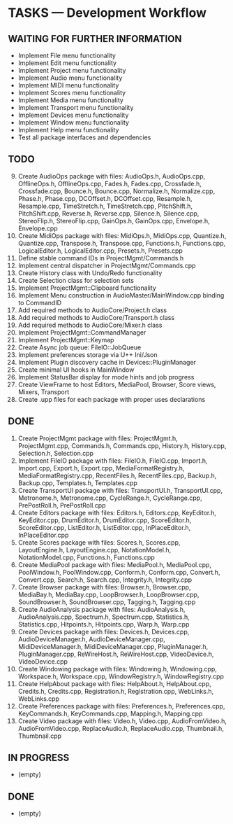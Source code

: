 # TASKS — Development Workflow

## WAITING FOR FURTHER INFORMATION
- Implement File menu functionality
- Implement Edit menu functionality
- Implement Project menu functionality
- Implement Audio menu functionality
- Implement MIDI menu functionality
- Implement Scores menu functionality
- Implement Media menu functionality
- Implement Transport menu functionality
- Implement Devices menu functionality
- Implement Window menu functionality
- Implement Help menu functionality
- Test all package interfaces and dependencies

## TODO

9. Create AudioOps package with files: AudioOps.h, AudioOps.cpp, OfflineOps.h, OfflineOps.cpp, Fades.h, Fades.cpp, Crossfade.h, Crossfade.cpp, Bounce.h, Bounce.cpp, Normalize.h, Normalize.cpp, Phase.h, Phase.cpp, DCOffset.h, DCOffset.cpp, Resample.h, Resample.cpp, TimeStretch.h, TimeStretch.cpp, PitchShift.h, PitchShift.cpp, Reverse.h, Reverse.cpp, Silence.h, Silence.cpp, StereoFlip.h, StereoFlip.cpp, GainOps.h, GainOps.cpp, Envelope.h, Envelope.cpp
10. Create MidiOps package with files: MidiOps.h, MidiOps.cpp, Quantize.h, Quantize.cpp, Transpose.h, Transpose.cpp, Functions.h, Functions.cpp, LogicalEditor.h, LogicalEditor.cpp, Presets.h, Presets.cpp
16. Define stable command IDs in ProjectMgmt/Commands.h
17. Implement central dispatcher in ProjectMgmt/Commands.cpp
18. Create History class with Undo/Redo functionality
19. Create Selection class for selection sets
20. Implement ProjectMgmt::Clipboard functionality
21. Implement Menu construction in AudioMaster/MainWindow.cpp binding to CommandID
22. Add required methods to AudioCore/Project.h class
23. Add required methods to AudioCore/Transport.h class
24. Add required methods to AudioCore/Mixer.h class
25. Implement ProjectMgmt::CommandManager
26. Implement ProjectMgmt::Keymap
27. Create Async job queue: FileIO::JobQueue
28. Implement preferences storage via U++ Ini/Json
29. Implement Plugin discovery cache in Devices::PluginManager
30. Create minimal UI hooks in MainWindow
31. Implement StatusBar display for mode hints and job progress
32. Create ViewFrame to host Editors, MediaPool, Browser, Score views, Mixers, Transport
33. Create .upp files for each package with proper uses declarations

## DONE

1. Create ProjectMgmt package with files: ProjectMgmt.h, ProjectMgmt.cpp, Commands.h, Commands.cpp, History.h, History.cpp, Selection.h, Selection.cpp
2. Implement FileIO package with files: FileIO.h, FileIO.cpp, Import.h, Import.cpp, Export.h, Export.cpp, MediaFormatRegistry.h, MediaFormatRegistry.cpp, RecentFiles.h, RecentFiles.cpp, Backup.h, Backup.cpp, Templates.h, Templates.cpp
3. Create TransportUI package with files: TransportUI.h, TransportUI.cpp, Metronome.h, Metronome.cpp, CycleRange.h, CycleRange.cpp, PrePostRoll.h, PrePostRoll.cpp
4. Create Editors package with files: Editors.h, Editors.cpp, KeyEditor.h, KeyEditor.cpp, DrumEditor.h, DrumEditor.cpp, ScoreEditor.h, ScoreEditor.cpp, ListEditor.h, ListEditor.cpp, InPlaceEditor.h, InPlaceEditor.cpp
5. Create Scores package with files: Scores.h, Scores.cpp, LayoutEngine.h, LayoutEngine.cpp, NotationModel.h, NotationModel.cpp, Functions.h, Functions.cpp
6. Create MediaPool package with files: MediaPool.h, MediaPool.cpp, PoolWindow.h, PoolWindow.cpp, Conform.h, Conform.cpp, Convert.h, Convert.cpp, Search.h, Search.cpp, Integrity.h, Integrity.cpp
7. Create Browser package with files: Browser.h, Browser.cpp, MediaBay.h, MediaBay.cpp, LoopBrowser.h, LoopBrowser.cpp, SoundBrowser.h, SoundBrowser.cpp, Tagging.h, Tagging.cpp
8. Create AudioAnalysis package with files: AudioAnalysis.h, AudioAnalysis.cpp, Spectrum.h, Spectrum.cpp, Statistics.h, Statistics.cpp, Hitpoints.h, Hitpoints.cpp, Warp.h, Warp.cpp
11. Create Devices package with files: Devices.h, Devices.cpp, AudioDeviceManager.h, AudioDeviceManager.cpp, MidiDeviceManager.h, MidiDeviceManager.cpp, PluginManager.h, PluginManager.cpp, ReWireHost.h, ReWireHost.cpp, VideoDevice.h, VideoDevice.cpp
12. Create Windowing package with files: Windowing.h, Windowing.cpp, Workspace.h, Workspace.cpp, WindowRegistry.h, WindowRegistry.cpp
13. Create HelpAbout package with files: HelpAbout.h, HelpAbout.cpp, Credits.h, Credits.cpp, Registration.h, Registration.cpp, WebLinks.h, WebLinks.cpp
14. Create Preferences package with files: Preferences.h, Preferences.cpp, KeyCommands.h, KeyCommands.cpp, Mapping.h, Mapping.cpp
15. Create Video package with files: Video.h, Video.cpp, AudioFromVideo.h, AudioFromVideo.cpp, ReplaceAudio.h, ReplaceAudio.cpp, Thumbnail.h, Thumbnail.cpp


## IN PROGRESS

* (empty)

## DONE

* (empty)
